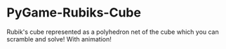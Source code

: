 # PyGame-Rubiks-Cube
 Rubik's cube represented as a polyhedron net of the cube which you can scramble and solve! With animation!
